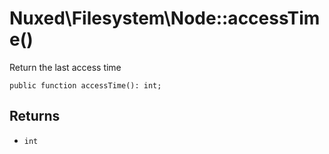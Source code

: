 # Nuxed\\Filesystem\\Node::accessTime()




Return the last access time




``` Hack
public function accessTime(): int;
```




## Returns




+ ` int `
